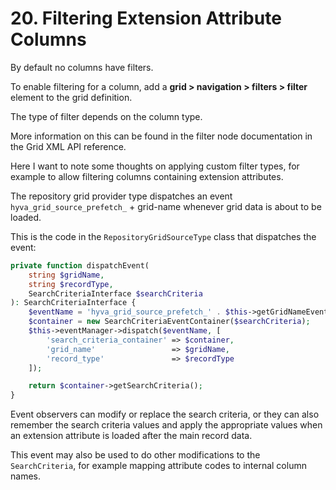 # 20. Filtering Extension Attribute Columns

By default no columns have filters.

To enable filtering for a column, add a **grid > navigation > filters > filter** element to the grid definition.


The type of filter depends on the column type.

More information on this can be found in the filter node documentation in the Grid XML API reference.


Here I want to note some thoughts on applying custom filter types, for example to allow filtering columns containing extension attributes.


The repository grid provider type dispatches an event `hyva_grid_source_prefetch_` + grid-name whenever grid data is about to be loaded.


This is the code in the `RepositoryGridSourceType` class that dispatches the event:

```php
private function dispatchEvent(
    string $gridName,
    string $recordType,
    SearchCriteriaInterface $searchCriteria
): SearchCriteriaInterface {
    $eventName = 'hyva_grid_source_prefetch_' . $this->getGridNameEventSuffix($gridName):
    $container = new SearchCriteriaEventContainer($searchCriteria);
    $this->eventManager->dispatch($eventName, [
        'search_criteria_container' => $container,
        'grid_name'                 => $gridName,
        'record_type'               => $recordType
    ]);

    return $container->getSearchCriteria();
}
```


Event observers can modify or replace the search criteria, or they can also remember the search criteria values and apply the appropriate values when an extension attribute is loaded after the main record data.


This event may also be used to do other modifications to the `SearchCriteria`, for example mapping attribute codes to internal column names.